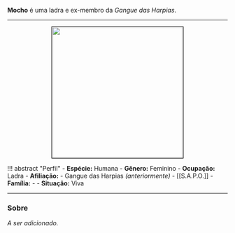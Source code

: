**Mocho** é uma ladra e ex-membro da *Gangue das Harpias*.

---

<div style="text-align: center;">
<img src="https://i.imgur.com/R0X2AgK.png" width="300" height="300" style="border: 1px solid black;">
</div>

!!! abstract "Perfil"
	- **Espécie:** Humana
	- **Gênero:** Feminino
	- **Ocupação:** Ladra
	- **Afiliação:** 
		- Gangue das Harpias *(anteriormente)*
		- [[S.A.P.O.]]
	- **Família:** -
	- **Situação:** Viva

---

### Sobre

*A ser adicionado.*